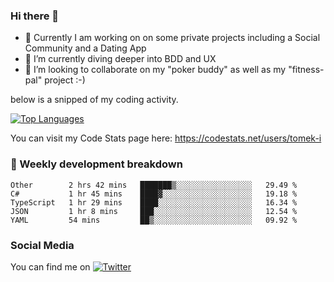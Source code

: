### Hi there 👋


- 🔭 Currently I am working on on some private projects including a Social Community and a Dating App
- 🌱 I’m currently diving deeper into BDD and UX
- 👯 I’m looking to collaborate on my "poker buddy" as well as my "fitness-pal" project :-)

below is a snipped of my coding activity.
<!--
**tomek-i/tomek-i** is a ✨ _special_ ✨ repository because its `README.md` (this file) appears on your GitHub profile.

Here are some ideas to get you started:

- 🔭 I’m currently working on ...
- 🌱 I’m currently learning ...
- 👯 I’m looking to collaborate on ...
- 🤔 I’m looking for help with ...
- 💬 Ask me about ...
- 📫 How to reach me: ...
- 😄 Pronouns: ...
- ⚡ Fun fact: ...
-->
[![Top Languages](https://github-readme-stats.vercel.app/api/top-langs/?username=tomek-i&layout=compact)](https://github.com/tomek-i)

You can visit my Code Stats page here: https://codestats.net/users/tomek-i

### 💬 Weekly development breakdown
<!--START_SECTION:waka-->
```text
Other        2 hrs 42 mins   ███████▒░░░░░░░░░░░░░░░░░   29.49 % 
C#           1 hr 45 mins    ████▓░░░░░░░░░░░░░░░░░░░░   19.18 % 
TypeScript   1 hr 29 mins    ████░░░░░░░░░░░░░░░░░░░░░   16.34 % 
JSON         1 hr 8 mins     ███░░░░░░░░░░░░░░░░░░░░░░   12.54 % 
YAML         54 mins         ██▒░░░░░░░░░░░░░░░░░░░░░░   09.92 % 
```
<!--END_SECTION:waka-->

<!-- Actual text -->

### Social Media
You can find me on [![Twitter][1.2]][1]

<!-- Icons -->

[1.2]: http://i.imgur.com/wWzX9uB.png 


<!-- Links to your social media accounts -->

[1]: https://twitter.com/tomek_i
